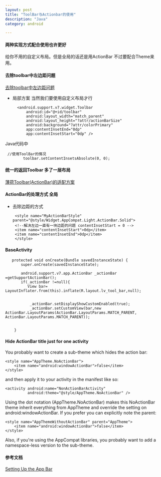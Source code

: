 ```yaml
---
layout: post
title: "ToolBar与Actionbar的使用"
description: "Java"
category: android

---
```


#### 两种实现方式配合使用也许更好

给你不用的自定义布局。但是全局的话还是用ActionBar 不过要配合Theme来用。



#### 去除toolbar中左边距问题 

[去除toolbar中左边距问题 ](http://blog.csdn.net/Android_caishengyan/article/details/50715805)

* 局部方案 当然我们要使用自定义布局才行
	
	    <android.support.v7.widget.Toolbar
	        android:id="@+id/toolbar"
	        android:layout_width="match_parent"
	        android:layout_height="?attr/actionBarSize"
	        android:background="?attr/colorPrimary"
	        app:contentInsetEnd="0dp"
	        app:contentInsetStart="0dp" />
 
 Java代码中
	 
	 //使用ToolBar的情况  
	        toolbar.setContentInsetsAbsolute(0, 0);  
          
#### 统一的返回Toolbar  多了一层布局

[薄荷Toolbar(ActionBar)的适配方案](http://stormzhang.com/android/2015/08/16/boohee-toolbar/)
  
#### ActionBar的处理方式  全局 

*  去除边距的方式


	
    <style name="AppTheme" parent="Theme.AppCompat">
	        <item name="actionBarStyle"> @style/MyActionBarStyle</item>
	    </style>
	
	    <style name="MyActionBarStyle" parent="@style/Widget.AppCompat.Light.ActionBar.Solid">	    
 	    <!--解决左边一直有一块边距的问题 contentInsetStart = 0 -->
	    <item name="contentInsetStart">0dp</item>
	    <item name="contentInsetEnd">0dp</item>
	    </style>
    
#### BaseActivity

	   protected void onCreate(Bundle savedInstanceState) {
	       super.onCreate(savedInstanceState);
	
	       android.support.v7.app.ActionBar _actionBar =getSupportActionBar();
	       if(_actionBar !=null){
	          View bar= LayoutInflater.from(this).inflate(R.layout.lv_tool_bar,null);
	
	
	           _actionBar.setDisplayShowCustomEnabled(true);
	           _actionBar.setCustomView(bar,new ActionBar.LayoutParams(ActionBar.LayoutParams.MATCH_PARENT, ActionBar.LayoutParams.MATCH_PARENT));
 

        }


#### Hide ActionBar title just for one activity
 
You probably want to create a sub-theme which hides the action bar:

	<style name="AppTheme.NoActionBar">
	    <item name="android:windowActionBar">false</item>
	</style>
	
and then apply it to your activity in the manifest like so:

	<activity android:name="NonActionBarActivity"
	          android:theme="@style/AppTheme.NoActionBar" />
	          
Using the dot notation (AppTheme.NoActionBar) makes this NoActionBar theme inherit everything from AppTheme and override the setting on android:windowActionBar. If you prefer you can explicitly note the parent:

	<style name="AppThemeWithoutActionBar" parent="AppTheme">
	    <item name="android:windowActionBar">false</item>
	</style>
	
Also, if you're using the AppCompat libraries, you probably want to add a namespace-less version to the sub-theme.


                      
####  参考文档

[Setting Up the App Bar](http://developer.android.com/intl/zh-cn/training/appbar/setting-up.html#add-toolbar)